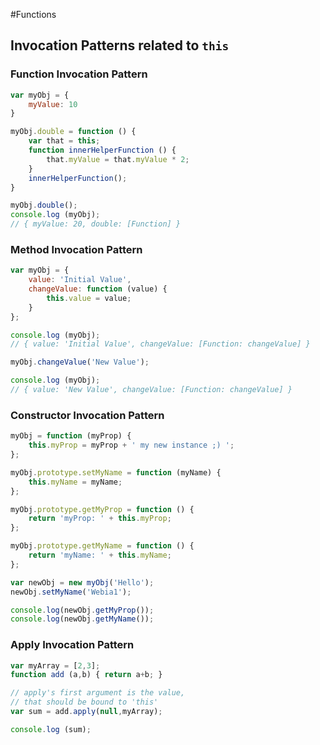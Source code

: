 #Functions

## Invocation Patterns related to `this`

### Function Invocation Pattern

```javascript
var myObj = {
    myValue: 10
}

myObj.double = function () {
    var that = this;
    function innerHelperFunction () {
        that.myValue = that.myValue * 2;
    }
    innerHelperFunction();
}

myObj.double();
console.log (myObj);
// { myValue: 20, double: [Function] }

```

### Method Invocation Pattern

```javascript
var myObj = {
    value: 'Initial Value',
    changeValue: function (value) {
        this.value = value;
    }
};

console.log (myObj);
// { value: 'Initial Value', changeValue: [Function: changeValue] }

myObj.changeValue('New Value');

console.log (myObj);
// { value: 'New Value', changeValue: [Function: changeValue] }
```

### Constructor Invocation Pattern

```javascript
myObj = function (myProp) {
    this.myProp = myProp + ' my new instance ;) ';
};

myObj.prototype.setMyName = function (myName) {
    this.myName = myName;
};

myObj.prototype.getMyProp = function () {
    return 'myProp: ' + this.myProp;
};

myObj.prototype.getMyName = function () {
    return 'myName: ' + this.myName;
};

var newObj = new myObj('Hello');
newObj.setMyName('Webia1');

console.log(newObj.getMyProp());
console.log(newObj.getMyName());

```

### Apply Invocation Pattern

```javascript
var myArray = [2,3];
function add (a,b) { return a+b; }

// apply's first argument is the value,
// that should be bound to 'this'
var sum = add.apply(null,myArray);

console.log (sum);
```